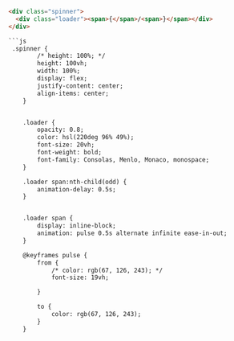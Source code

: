 ```html 
<div class="spinner">
  <div class="loader"><span>{</span>/<span>}</span></div>
</div>

```js
 .spinner {
        /* height: 100%; */
        height: 100vh;
        width: 100%;
        display: flex;
        justify-content: center;
        align-items: center;
    }


    .loader {
        opacity: 0.8;
        color: hsl(220deg 96% 49%);
        font-size: 20vh;
        font-weight: bold;
        font-family: Consolas, Menlo, Monaco, monospace;
    }

    .loader span:nth-child(odd) {
        animation-delay: 0.5s;
    }


    .loader span {
        display: inline-block;
        animation: pulse 0.5s alternate infinite ease-in-out;
    }

    @keyframes pulse {
        from {
            /* color: rgb(67, 126, 243); */
            font-size: 19vh;

        }

        to {
            color: rgb(67, 126, 243);
        }
    }
